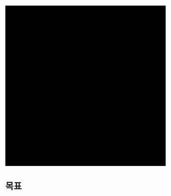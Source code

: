 ![Infinitysoftlogo](https://github.com/Infinity-Soft/.github/blob/main/profile/assets/icon-animation.gif)

# 목표

